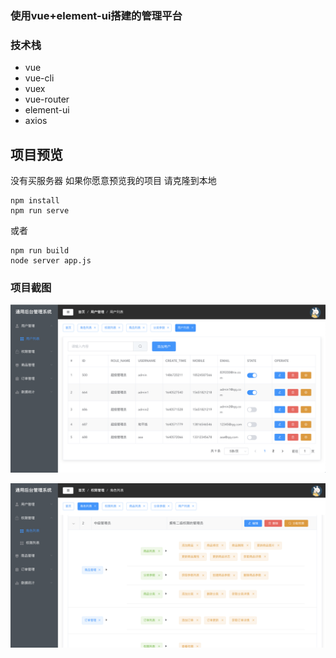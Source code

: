 ### 使用vue+element-ui搭建的管理平台 

### 技术栈
* vue 
* vue-cli
* vuex
* vue-router
* element-ui
* axios

## 项目预览
没有买服务器 如果你愿意预览我的项目 请克隆到本地
```
npm install
npm run serve
```

或者
```
npm run build
node server app.js
```

### 项目截图
![用户管理](./screen/user.png)

![权限管理](./screen/role.png)
